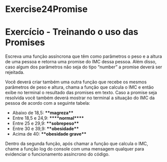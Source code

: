 # Exercise24Promise

# Exercício - Treinando o uso das Promises

Escreva uma função assíncrona que têm como parâmetros o peso e a altura de uma pessoa e retorna uma promise do IMC dessa pessoa. Além disso, caso algum dos parâmetros não seja do tipo “number” a promise deverá ser rejeitada.

Você deverá criar também uma outra função que recebe os mesmos parâmetros de peso e altura, chama a função que calcula o IMC e então exibe no terminal o resultado das promises em texto. Caso a promise seja resolvida você também deverá mostrar no terminal a situação do IMC da pessoa de acordo com a seguinte tabela:

- Abaixo de 18,5: ******\*\*******magreza******\*\*******
- Entre 18,5 e 24,9: ****\*\*\*\*****normal****\*\*\*\*****
- Entre 25 e 29,9: ********\*\*********sobrepeso********\*\*********
- Entre 30 e 39,9: ********\*\*********obesidade********\*\*********
- Acima de 40: **************\*\***************obesidade grave**************\*\***************

Dentro da segunda função, após chamar a função que calcula o IMC, chame a função log do console com uma mensagem qualquer para evidenciar o funcionamento assíncrono do código.
